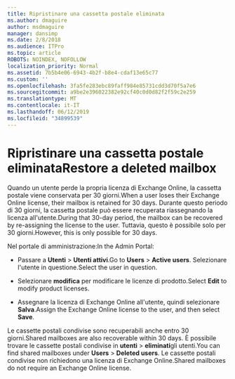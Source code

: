 ```yaml
---
title: Ripristinare una cassetta postale eliminata
ms.author: dmaguire
author: msdmaguire
manager: dansimp
ms.date: 2/8/2018
ms.audience: ITPro
ms.topic: article
ROBOTS: NOINDEX, NOFOLLOW
localization_priority: Normal
ms.assetid: 7b5b4e06-6943-4b2f-b8e4-cdaf13e65c77
ms.custom: ''
ms.openlocfilehash: 3fa5fe283ebc89faff984e85731cdd3d70f5a7e6
ms.sourcegitcommit: a9be2e396022382e92cf40c0d0d82f2f59c2e259
ms.translationtype: MT
ms.contentlocale: it-IT
ms.lasthandoff: 06/12/2019
ms.locfileid: "34899539"
---
```

# <a name="restore-a-deleted-mailbox"></a><span data-ttu-id="cc853-102">Ripristinare una cassetta postale eliminata</span><span class="sxs-lookup"><span data-stu-id="cc853-102">Restore a deleted mailbox</span></span>

<span data-ttu-id="cc853-103">Quando un utente perde la propria licenza di Exchange Online, la cassetta postale viene conservata per 30 giorni.</span><span class="sxs-lookup"><span data-stu-id="cc853-103">When a user loses their Exchange Online license, their mailbox is retained for 30 days.</span></span> <span data-ttu-id="cc853-104">Durante questo periodo di 30 giorni, la cassetta postale può essere recuperata riassegnando la licenza all'utente.</span><span class="sxs-lookup"><span data-stu-id="cc853-104">During that 30-day period, the mailbox can be recovered by re-assigning the license to the user.</span></span> <span data-ttu-id="cc853-105">Tuttavia, questo è possibile solo per 30 giorni.</span><span class="sxs-lookup"><span data-stu-id="cc853-105">However, this is only possible for 30 days.</span></span>
  
<span data-ttu-id="cc853-106">Nel portale di amministrazione:</span><span class="sxs-lookup"><span data-stu-id="cc853-106">In the Admin Portal:</span></span>
  
- <span data-ttu-id="cc853-107">Passare a **Utenti** \> **Utenti attivi**.</span><span class="sxs-lookup"><span data-stu-id="cc853-107">Go to **Users** \> **Active users**.</span></span> <span data-ttu-id="cc853-108">Selezionare l'utente in questione.</span><span class="sxs-lookup"><span data-stu-id="cc853-108">Select the user in question.</span></span>

- <span data-ttu-id="cc853-109">Selezionare **modifica** per modificare le licenze di prodotto.</span><span class="sxs-lookup"><span data-stu-id="cc853-109">Select **Edit** to modify product licenses.</span></span>

- <span data-ttu-id="cc853-110">Assegnare la licenza di Exchange Online all'utente, quindi selezionare **Salva**.</span><span class="sxs-lookup"><span data-stu-id="cc853-110">Assign the Exchange Online license to the user, and then select **Save**.</span></span>

<span data-ttu-id="cc853-111">Le cassette postali condivise sono recuperabili anche entro 30 giorni.</span><span class="sxs-lookup"><span data-stu-id="cc853-111">Shared mailboxes are also recoverable within 30 days.</span></span> <span data-ttu-id="cc853-112">È possibile trovare le cassette postali condivise in **utenti** \> **eliminati**gli utenti.</span><span class="sxs-lookup"><span data-stu-id="cc853-112">You can find shared mailboxes under **Users** \> **Deleted users**.</span></span> <span data-ttu-id="cc853-113">Le cassette postali condivise non richiedono una licenza di Exchange Online.</span><span class="sxs-lookup"><span data-stu-id="cc853-113">Shared mailboxes do not require an Exchange Online license.</span></span>
  